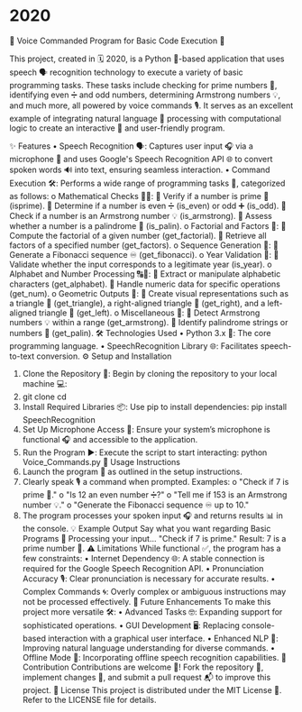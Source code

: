 # 2020
🎤 Voice Commanded Program for Basic Code Execution 🤖


This project, created in 🗓️ 2020, is a Python 🐍-based application that uses speech 🗣️ recognition technology to execute a variety of basic programming tasks. These tasks include checking for prime numbers 🔢, identifying even ➗ and odd numbers, determining Armstrong numbers 💡, and much more, all powered by voice commands 🎙️. It serves as an excellent example of integrating natural language 🧠 processing with computational logic to create an interactive 📱 and user-friendly program.

✨ Features
•	Speech Recognition 🗣️: Captures user input 🎧 via a microphone 🎤 and uses Google's Speech Recognition API 🌐 to convert spoken words 🔊 into text, ensuring seamless interaction.
•	Command Execution 🛠️: Performs a wide range of programming tasks 🧮, categorized as follows:
o	Mathematical Checks 🧑‍🏫:
	Verify if a number is prime 🔢 (isprime).
	Determine if a number is even ➗ (is_even) or odd ➕ (is_odd).
	Check if a number is an Armstrong number 💡 (is_armstrong).
	Assess whether a number is a palindrome 🔁 (is_palin).
o	Factorial and Factors 🔢:
	Compute the factorial of a given number (get_factorial).
	Retrieve all factors of a specified number (get_factors).
o	Sequence Generation 🔄:
	Generate a Fibonacci sequence ♾️ (get_fibonacci).
o	Year Validation 📆:
	Validate whether the input corresponds to a legitimate year (is_year).
o	Alphabet and Number Processing 🔠🔢:
	Extract or manipulate alphabetic characters (get_alphabet).
	Handle numeric data for specific operations (get_num).
o	Geometric Outputs 📐:
	Create visual representations such as a triangle 🔺 (get_triangle), a right-aligned triangle 🔻 (get_right), and a left-aligned triangle 🔺 (get_left).
o	Miscellaneous 🌟:
	Detect Armstrong numbers 💡 within a range (get_armstrong).
	Identify palindrome strings or numbers 🔁 (get_palin).
🛠️ Technologies Used
•	Python 3.x 🐍: The core programming language.
•	SpeechRecognition Library 🌐: Facilitates speech-to-text conversion.
⚙️ Setup and Installation
1.	Clone the Repository 📂: Begin by cloning the repository to your local machine 💻:
2.	git clone <repository-url>
cd <repository-directory>
3.	Install Required Libraries 📦: Use pip to install dependencies:
pip install SpeechRecognition
4.	Set Up Microphone Access 🎤: Ensure your system’s microphone is functional 🎧 and accessible to the application.
5.	Run the Program ▶️: Execute the script to start interacting:
python Voice_Commands.py
📝 Usage Instructions
1.	Launch the program 🚀 as outlined in the setup instructions.
2.	Clearly speak 🎙️ a command when prompted. Examples:
o	"Check if 7 is prime 🔢."
o	"Is 12 an even number ➗?"
o	"Tell me if 153 is an Armstrong number 💡."
o	"Generate the Fibonacci sequence ♾️ up to 10."
3.	The program processes your spoken input 🎧 and returns results 📊 in the console.
💡 Example Output
Say what you want regarding Basic Programs 🎤
Processing your input...
"Check if 7 is prime."
Result: 7 is a prime number 🔢.
⚠️ Limitations
While functional ✅, the program has a few constraints:
•	Internet Dependency 🌐: A stable connection is required for the Google Speech Recognition API.
•	Pronunciation Accuracy 🎙️: Clear pronunciation is necessary for accurate results.
•	Complex Commands 🌀: Overly complex or ambiguous instructions may not be processed effectively.
🚀 Future Enhancements
To make this project more versatile 🛠️:
•	Advanced Tasks 🤓: Expanding support for sophisticated operations.
•	GUI Development 🖥️: Replacing console-based interaction with a graphical user interface.
•	Enhanced NLP 🧠: Improving natural language understanding for diverse commands.
•	Offline Mode 🔌: Incorporating offline speech recognition capabilities.
🤝 Contribution
Contributions are welcome 🙌! Fork the repository 🍴, implement changes 🔄, and submit a pull request 📬 to improve this project.
📜 License
This project is distributed under the MIT License 📄. Refer to the LICENSE file for details.
